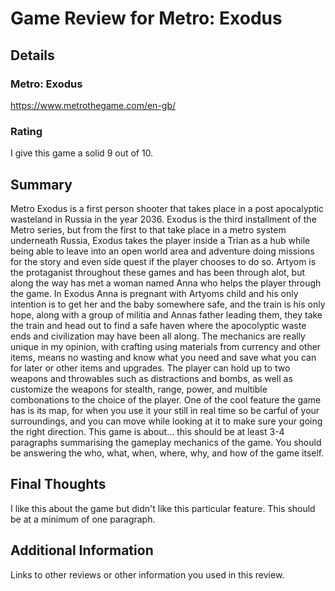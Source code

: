 # Game Review for Metro: Exodus

## Details

### Metro: Exodus
https://www.metrothegame.com/en-gb/

### Rating
I give this game a solid 9 out of 10.

## Summary
Metro Exodus is a first person shooter that takes place in a post apocalyptic wasteland in Russia in the year 2036. Exodus is the third installment of the Metro series, but from the first to that take place in a metro system underneath Russia, Exodus takes the player inside a Trian as a hub while being able to leave into an open world area and adventure doing missions for the story and even side quest if the player chooses to do so. Artyom is the protaganist throughout these games and has been through alot, but along the way has met a woman named Anna who helps the player through the game. In Exodus Anna is pregnant with Artyoms child and his only intention is to get her and the baby somewhere safe, and the train is his only hope, along with a group of militia and Annas father leading them, they take the train and head out to find a safe haven where the apocolyptic waste ends and civilization may have been all along. The mechanics are really unique in my opinion, with crafting using materials from currency and other items, means no wasting and know what you need and save what you can for later or other items and upgrades. The player can hold up to two weapons and throwables such as distractions and bombs, as well as customize the weapons for stealth, range, power, and multible combonations to the choice of the player. One of the cool feature the game has is its map, for when you use it your still in real time so be carful of your surroundings, and you can move while looking at it to make sure your going the right direction.
This game is about... this should be at least 3-4 paragraphs summarising the gameplay mechanics of the game. You should be answering the who, what, when, where, why, and how of the game itself.

## Final Thoughts
I like this about the game but didn't like this particular feature. This should be at a minimum of one paragraph.

## Additional Information
Links to other reviews or other information you used in this review.
